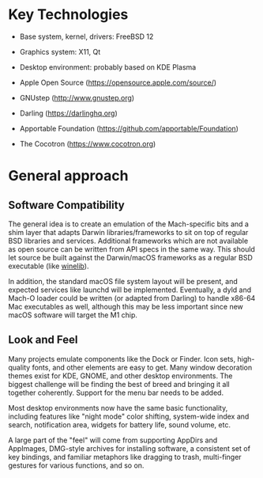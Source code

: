 # Key Technologies

- Base system, kernel, drivers: FreeBSD 12
- Graphics system: X11, Qt
- Desktop environment: probably based on KDE Plasma

- Apple Open Source (https://opensource.apple.com/source/)
- GNUstep (http://www.gnustep.org)
- Darling (https://darlinghq.org)
- Apportable Foundation (https://github.com/apportable/Foundation)
- The Cocotron (https://www.cocotron.org)


# General approach

## Software Compatibility

The general idea is to create an emulation of the Mach-specific bits and a shim layer that adapts Darwin libraries/frameworks to sit on top of regular BSD libraries and services. Additional frameworks which are not available as open source can be written from API specs in the same way. This should let source be built against the Darwin/macOS frameworks as a regular BSD executable (like [winelib](https://wiki.winehq.org/Winelib_User%27s_Guide#What_is_Winelib.3F)).

In addition, the standard macOS file system layout will be present, and expected services like launchd will be implemented. Eventually, a dyld and Mach-O loader could be written (or adapted from Darling) to handle x86-64 Mac executables as well, although this may be less important since new macOS software will target the M1 chip.

## Look and Feel

Many projects emulate components like the Dock or Finder. Icon sets, high-quality fonts, and other elements are easy to get. Many window decoration themes exist for KDE, GNOME, and other desktop environments. The biggest challenge will be finding the best of breed and bringing it all together coherently. Support for the menu bar needs to be added.

Most desktop environments now have the same basic functionality, including features like "night mode" color shifting, system-wide index and search, notification area, widgets for battery life, sound volume, etc.

A large part of the "feel" will come from supporting AppDirs and AppImages, DMG-style archives for installing software, a consistent set of key bindings, and familiar metaphors like dragging to trash, multi-finger gestures for various functions, and so on.